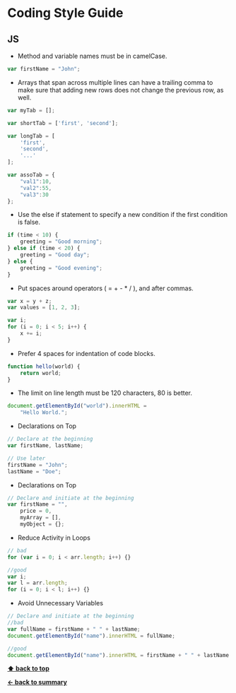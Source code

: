 # Coding Style Guide

## JS

* Method and variable names must be in camelCase.
```js
var firstName = "John";
```
* Arrays that span across multiple lines can have a trailing comma to make sure that adding new rows does not change the previous row, as well.
```js
var myTab = [];

var shortTab = ['first', 'second'];

var longTab = [
    'first',
	'second',
	'...'
];

var assoTab = {
    "val1":10,
    "val2":55,
    "val3":30
};
```
* Use the else if statement to specify a new condition if the first condition is false.
```js
if (time < 10) {
    greeting = "Good morning";
} else if (time < 20) {
    greeting = "Good day";
} else {
    greeting = "Good evening";
}
```
* Put spaces around operators ( = + - * / ), and after commas.
```js
var x = y + z;
var values = [1, 2, 3]; 

var i;
for (i = 0; i < 5; i++) {
    x += i;
}
```
* Prefer 4 spaces for indentation of code blocks.
```js
function hello(world) {
    return world;
}
```
* The limit on line length must be 120 characters, 80 is better.
```js
document.getElementById("world").innerHTML =
    "Hello World.";
```
* Declarations on Top
```js
// Declare at the beginning
var firstName, lastName;

// Use later
firstName = "John";
lastName = "Doe";
```
* Declarations on Top
```js
// Declare and initiate at the beginning
var firstName = "",
    price = 0,
    myArray = [],
    myObject = {}; 
```
* Reduce Activity in Loops
```js
// bad
for (var i = 0; i < arr.length; i++) {}

//good
var i;
var l = arr.length;
for (i = 0; i < l; i++) {}
```
* Avoid Unnecessary Variables
```js
// Declare and initiate at the beginning
//bad
var fullName = firstName + " " + lastName;
document.getElementById("name").innerHTML = fullName;

//good
document.getElementById("name").innerHTML = firstName + " " + lastName 
```

**[⬆ back to top](#coding-style-guide)**

**[← back to summary](https://github.com/centreon/centreon)**